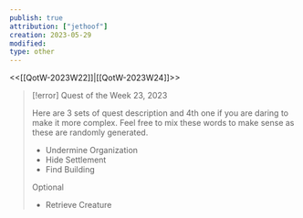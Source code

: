 ```yaml
---
publish: true
attribution: ["jethoof"]
creation: 2023-05-29
modified: 
type: other
---
```

<<[[QotW-2023W22]]|[[QotW-2023W24]]>>

> [!error] Quest of the Week 23, 2023
> 
>Here are 3 sets of quest description and 4th one if you are daring to make it more complex. Feel free to mix these words to make sense as these are randomly generated.
>- Undermine Organization
>- Hide Settlement 
>- Find Building
>
>Optional
>
> - Retrieve Creature
